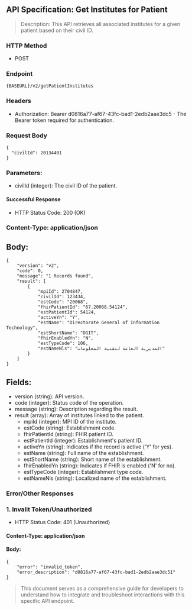## API Specification: Get Institutes for Patient
> Description: This API retrieves all associated institutes for a given patient based on their civil ID.

### HTTP Method
- POST

### Endpoint
 ``` {BASEURL}/v2/getPatientInstitutes ```

### Headers
- Authorization: Bearer d0816a77-af67-43fc-bad1-2edb2aae3dc5 - The Bearer token required for authentication.
### Request Body
```
{
  "civilId": 20134401
}
```
### Parameters:
- civilId (integer): The civil ID of the patient.
#### Successful Response
- HTTP Status Code: 200 (OK)

### Content-Type: application/json

## Body:

```
{
    "version": "v2",
    "code": 0,
    "message": "1 Records found",
    "result": [
        {
            "mpiId": 2704847,
            "civilId": 123434,
            "estCode": "20068",
            "fhirPatientId": "67.20068.54124",
            "estPatientId": 54124,
            "activeYn": "Y",
            "estName": "Directorate General of Information Technology",
            "estShortName": "DGIT",
            "fhirEnabledYn": "N",
            "estTypeCode": 106,
            "estNameNls": "المديرية العامة لتقنية المعلومات"
        }
    ]
}
```
## Fields:

- version (string): API version.
- code (integer): Status code of the operation.
- message (string): Description regarding the result.
- result (array): Array of institutes linked to the patient.
  - mpiId (integer): MPI ID of the institute.
  - estCode (string): Establishment code.
  - fhirPatientId (string): FHIR patient ID.
  - estPatientId (integer): Establishment's patient ID.
  - activeYn (string): Indicates if the record is active ('Y' for yes).
  - estName (string): Full name of the establishment.
  - estShortName (string): Short name of the establishment.
  - fhirEnabledYn (string): Indicates if FHIR is enabled ('N' for no).
  - estTypeCode (integer): Establishment type code.
  - estNameNls (string): Localized name of the establishment.
 

### Error/Other Responses

### 1. Invalit Token/Unauthorized
 -  HTTP Status Code: 401 (Unauthorized)
#### Content-Type: application/json
#### Body:
```
{
    "error": "invalid_token",
    "error_description": "d0816a77-af67-43fc-bad1-2edb2aae3dc51"
}
```



> This document serves as a comprehensive guide for developers to understand how to integrate and troubleshoot interactions with this specific API endpoint.
